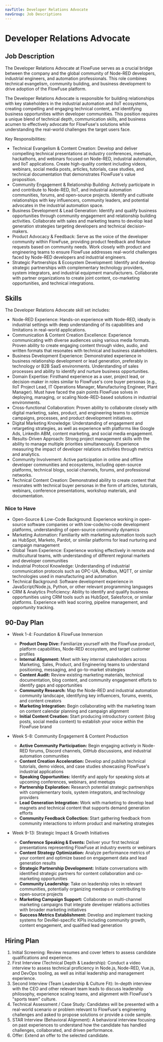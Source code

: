 ```yaml
---
navTitle: Developer Relations Advocate
navGroup: Job Descriptions
---
```


# Developer Relations Advocate

## Job Description

The Developer Relations Advocate at FlowFuse serves as a crucial bridge between the company and the global community of Node-RED developers, industrial engineers, and automation professionals. This role combines technical evangelism, community building, and business development to drive adoption of the FlowFuse platform.

The Developer Relations Advocate is responsible for building relationships with key stakeholders in the industrial automation and IIoT ecosystems, creating compelling and engaging technical content, and identifying business opportunities within developer communities. This position requires a unique blend of technical depth, communication skills, and business acumen to effectively advocate for FlowFuse's solutions while understanding the real-world challenges the target users face.

Key Responsibilities:

* Technical Evangelism & Content Creation: Develop and deliver compelling technical presentations at industry conferences, meetups, hackathons, and webinars focused on Node-RED, industrial automation, and IIoT applications. Create high-quality content including videos, webinars, social media posts, articles, tutorials, case studies, and technical documentation that demonstrates FlowFuse's value proposition.
* Community Engagement & Relationship Building: Actively participate in and contribute to Node-RED, IIoT, and industrial automation communities, forums, and open-source projects. Identify and cultivate relationships with key influencers, community leaders, and potential advocates in the industrial automation space.
* Business Development & Lead Generation: Identify and qualify business opportunities through community engagement and relationship building activities. Collaborate with sales and marketing teams to develop lead generation strategies targeting developers and technical decision-makers.
* Product Advocacy & Feedback: Serve as the voice of the developer community within FlowFuse, providing product feedback and feature requests based on community needs. Work closely with product and engineering teams to ensure FlowFuse addresses real-world challenges faced by Node-RED developers and industrial engineers.
* Strategic Partnerships & Ecosystem Development: Identify and develop strategic partnerships with complementary technology providers, system integrators, and industrial equipment manufacturers. Collaborate with partner organizations to create joint content, co-marketing opportunities, and technical integrations.

## Skills

The Developer Relations Advocate skill set includes:

* Node-RED Experience: Hands-on experience with Node-RED, ideally in industrial settings with deep understanding of its capabilities and limitations in real-world applications.
* Communication & Content Creation Excellence: Experience communicating with diverse audiences using various media formats. Proven ability to create engaging content through video, audio, and written formats that resonates with technical and business stakeholders.
* Business Development Experience: Demonstrated experience in business relationship development or lead generation, preferably in technology or B2B SaaS environments. Understanding of sales processes and ability to identify and nurture business opportunities.
* Domain Expertise: Firsthand experience as a user, project lead, or decision-maker in roles similar to FlowFuse's core buyer personas (e.g., IIoT Project Lead, IT Operations Manager, Manufacturing Engineer, Plant Manager). Must have faced the pain points FlowFuse solves in deploying, managing, or scaling Node-RED-based solutions in industrial environments.
* Cross-functional Collaboration: Proven ability to collaborate closely with digital marketing, sales, product, and engineering teams to optimize campaigns, processes, and product development initiatives.
* Digital Marketing Knowledge: Understanding of engagement and retargeting strategies, as well as experience with platforms like Google Ads, LinkedIn ABM, content marketing, and social media engagement.
* Results-Driven Approach: Strong project management skills with the ability to manage multiple priorities simultaneously. Experience measuring the impact of developer relations activities through metrics and analytics.
* Community Involvement: Active participation in online and offline developer communities and ecosystems, including open-source platforms, technical blogs, social channels, forums, and professional networks.
* Technical Content Creation: Demonstrated ability to create content that resonates with technical buyer personas in the form of articles, tutorials, webinars, conference presentations, workshop materials, and documentation.

### Nice to Have

* Open-Source & Low-Code Background: Experience working in open-source software companies or with low-code/no-code development platforms, understanding of open-source community dynamics
* Marketing Automation: Familiarity with marketing automation tools such as HubSpot, Marketo, Pardot, or similar platforms for lead nurturing and campaign management
* Global Team Experience: Experience working effectively in remote and multicultural teams, with understanding of different regional markets and developer communities
* Industrial Protocol Knowledge: Understanding of industrial communication protocols such as OPC-UA, Modbus, MQTT, or similar technologies used in manufacturing and automation
* Technical Background: Software development experience in JavaScript/Node.js, Python, or other relevant programming languages
* CRM & Analytics Proficiency: Ability to identify and qualify business opportunities using CRM tools such as HubSpot, Salesforce, or similar platforms. Experience with lead scoring, pipeline management, and opportunity tracking.



## 90-Day Plan

* Week 1-4: Foundation & FlowFuse Immersion
   * **Product Deep Dive:** Familiarize yourself with the FlowFuse product, platform capabilities, Node-RED ecosystem, and target customer profiles
   * **Internal Alignment:** Meet with key internal stakeholders across Marketing, Sales, Product, and Engineering teams to understand positioning, messaging, and go-to-market strategies
   * **Content Audit:** Review existing marketing materials, technical documentation, blog content, and community engagement efforts to identify gaps and opportunities
   * **Community Research:** Map the Node-RED and industrial automation community landscape, identifying key influencers, forums, events, and content creators
   * **Marketing Integration:** Begin collaborating with the marketing team on content calendar planning and campaign alignment
   * **Initial Content Creation:** Start producing introductory content (blog posts, social media content) to establish your voice within the FlowFuse brand

* Week 5-8: Community Engagement & Content Production
   * **Active Community Participation:** Begin engaging actively in Node-RED forums, Discord channels, GitHub discussions, and industrial automation communities
   * **Content Creation Acceleration:** Develop and publish technical tutorials, demo videos, and case studies showcasing FlowFuse's industrial applications
   * **Speaking Opportunities:** Identify and apply for speaking slots at upcoming conferences, webinars, and meetups
   * **Partnership Exploration:** Research potential strategic partnerships with complementary tools, system integrators, and technology providers
   * **Lead Generation Integration:** Work with marketing to develop lead magnets and technical content that supports demand generation efforts
   * **Community Feedback Collection:** Start gathering feedback from community interactions to inform product and marketing strategies

* Week 9-13: Strategic Impact & Growth Initiatives
   * **Conference Speaking & Events:** Deliver your first technical presentations representing FlowFuse at industry events or webinars
   * **Content Strategy Optimization:** Analyze performance metrics of your content and optimize based on engagement data and lead generation results
   * **Strategic Partnership Development:** Initiate conversations with identified strategic partners for content collaboration and co-marketing opportunities
   * **Community Leadership:** Take on leadership roles in relevant communities, potentially organizing meetups or contributing to open-source projects
   * **Marketing Campaign Support:** Collaborate on multi-channel marketing campaigns that integrate developer relations activities with broader marketing initiatives
   * **Success Metrics Establishment:** Develop and implement tracking systems for DevRel-specific KPIs including community growth, content engagement, and qualified lead generation


## Hiring Plan

1. Initial Screening: Review resumes and cover letters to assess candidate qualifications and experience.
2. First Interview (Technical Depth & Leadership): Conduct a video interview to assess technical proficiency in Node.js, Node-RED, Vue.js, and DevOps tooling, as well as initial leadership and management experience.
3. Second Interview (Team Leadership & Culture Fit): In-depth interview with the CEO and other relevant team leads to discuss leadership philosophy, experience scaling teams, and alignment with FlowFuse's "sports team" culture.
4. Technical Assessment / Case Study: Candidates will be presented with a real-world scenario or problem relevant to FlowFuse's engineering challenges and asked to propose solutions or provide a code sample.
5. STAR Interview (Behavioral Alignment): A behavioral interview focusing on past experiences to understand how the candidate has handled challenges, collaborated, and driven performance.
6. Offer: Extend an offer to the selected candidate.


